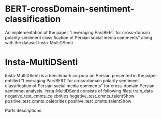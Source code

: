 # BERT-crossDomain-sentiment-classification
An implementation of the paper "Leveraging ParsBERT for cross-domain polarity sentiment classification of Persian social media comments" along with the dataset Insta-MultiDSenti
# Insta-MultiDSenti
Insta-MultiDSenti is a benchmark corpora on Persian presented in the paper entitled "Leveraging ParsBERT for cross-domain polarity sentiment classification of Persian social media comments" for cross-domain Persian sentimnet analysis.
Insta-MultiDSenti consists of following files:
	train_data
	negative_test_cmnts_celebrities
	negative_test_cmnts_talentShow
	positive_test_cmnts_celebrities
  positive_test_cmnts_talentShow

Parts descriptions:
